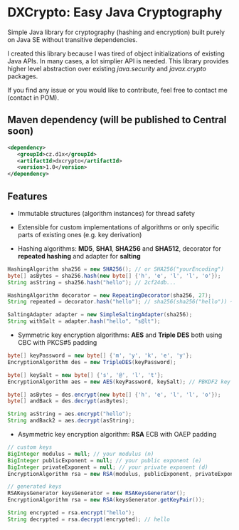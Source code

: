 DXCrypto: Easy Java Cryptography
================================
Simple Java library for cryptography (hashing and encryption) built purely on Java SE without transitive dependencies.

I created this library because I was tired of object initializations of existing Java APIs.
In many cases, a lot simplier API is needed. This library provides higher level abstraction over existing
*java.security* and *javax.crypto* packages.

If you find any issue or you would like to contribute, feel free to contact me (contact in POM).

Maven dependency (will be published to Central soon)
----------------

```xml
<dependency>
   <groupId>cz.d1x</groupId>
   <artifactId>dxcrypto</artifactId>
   <version>1.0</version>
</dependency>
```

Features
--------

- Immutable structures (algorithm instances) for thread safety

- Extensible for custom implementations of algorithms or only specific parts of existing ones (e.g. key derivation) 

- Hashing algorithms: **MD5**, **SHA1**, **SHA256** and **SHA512**, decorator for **repeated hashing** and adapter for **salting**

```java
HashingAlgorithm sha256 = new SHA256(); // or SHA256("yourEncoding")
byte[] asBytes = sha256.hash(new byte[] {'h', 'e', 'l', 'l', 'o'});
String asString = sha256.hash("hello"); // 2cf24db...

HashingAlgorithm decorator = new RepeatingDecorator(sha256, 27);
String repeated = decorator.hash("hello"); // sha256(sha256("hello")) ~ 27x

SaltingAdapter adapter = new SimpleSaltingAdapter(sha256);
String withSalt = adapter.hash("hello", "s@lt");
```

- Symmetric key encryption algorithms: **AES** and **Triple DES** both using CBC with PKCS#5 padding

```java
byte[] keyPassword = new byte[] {'m', 'y', 'k', 'e', 'y'};
EncryptionAlgorithm des = new TripleDES(keyPassword);

byte[] keySalt = new byte[] {'s', '@', 'l', 't'};
EncryptionAlgorithm aes = new AES(keyPassword, keySalt); // PBKDF2 key derivation

byte[] asBytes = des.encrypt(new byte[] {'h', 'e', 'l', 'l', 'o'});
byte[] andBack = des.decrypt(asBytes);

String asString = aes.encrypt("hello");
String andBack2 = aes.decrypt(asString);
```

- Asymmetric key encryption algorithm: **RSA** ECB with OAEP padding

```java
// custom keys
BigInteger modulus = null; // your modulus (n)
BigInteger publicExponent = null; // your public exponent (e)
BigInteger privateExponent = null; // your private exponent (d)
EncryptionAlgorithm rsa = new RSA(modulus, publicExponent, privateExponent);

// generated keys
RSAKeysGenerator keysGenerator = new RSAKeysGenerator();
EncryptionAlgorithm rsa = new RSA(keysGenerator.getKeyPair());

String encrypted = rsa.encrypt("hello");
String decrypted = rsa.decrypt(encrypted); // hello
```
